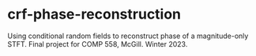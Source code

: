 # crf-phase-reconstruction
Using conditional random fields to reconstruct phase of a magnitude-only STFT. Final project for COMP 558, McGill. Winter 2023.
